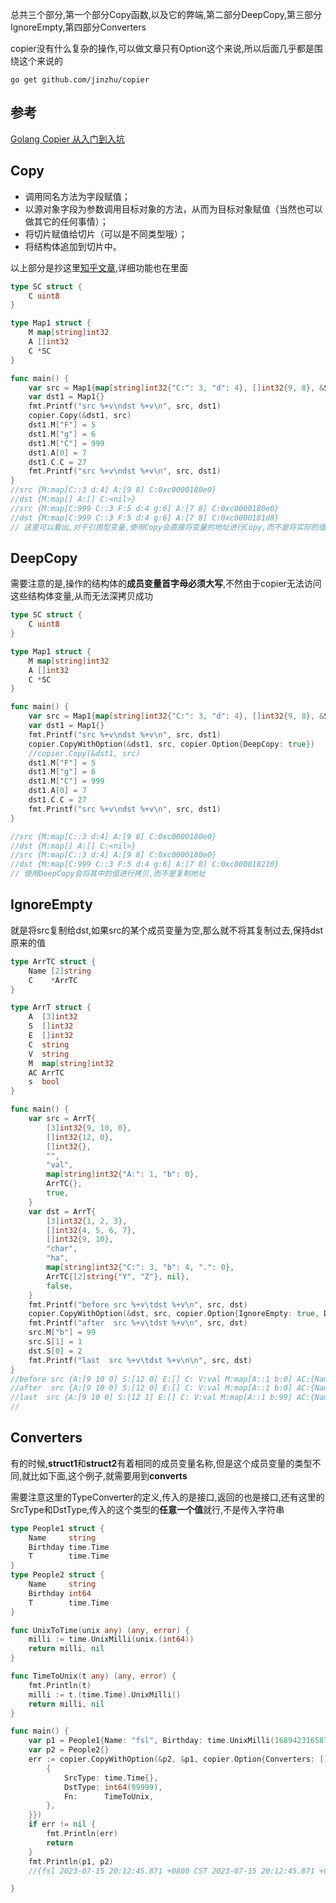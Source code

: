 总共三个部分,第一个部分Copy函数,以及它的弊端,第二部分DeepCopy,第三部分IgnoreEmpty,第四部分Converters

copier没有什么复杂的操作,可以做文章只有Option这个来说,所以后面几乎都是围绕这个来说的

```shell
go get github.com/jinzhu/copier
```

## 参考

[Golang Copier 从入门到入坑](https://learnku.com/articles/73338)

## Copy

- 调用同名方法为字段赋值；
- 以源对象字段为参数调用目标对象的方法，从而为目标对象赋值（当然也可以做其它的任何事情）；
- 将切片赋值给切片（可以是不同类型哦）；
- 将结构体追加到切片中。

以上部分是抄这里[知乎文章](https://zhuanlan.zhihu.com/p/113301827),详细功能也在里面

```go
type SC struct {
	C uint8
}

type Map1 struct {
	M map[string]int32
	A []int32
	C *SC
}

func main() {
	var src = Map1{map[string]int32{"C:": 3, "d": 4}, []int32{9, 8}, &SC{32}}
	var dst1 = Map1{}
	fmt.Printf("src %+v\ndst %+v\n", src, dst1)
	copier.Copy(&dst1, src)
	dst1.M["F"] = 5
	dst1.M["g"] = 6
	dst1.M["C"] = 999
	dst1.A[0] = 7
	dst1.C.C = 27
	fmt.Printf("src %+v\ndst %+v\n", src, dst1)
}
//src {M:map[C::3 d:4] A:[9 8] C:0xc0000180e0}
//dst {M:map[] A:[] C:<nil>}
//src {M:map[C:999 C::3 F:5 d:4 g:6] A:[7 8] C:0xc0000180e0}
//dst {M:map[C:999 C::3 F:5 d:4 g:6] A:[7 8] C:0xc0000181d8}
// 这里可以看出,对于引用型变量,使用Copy会直接将变量的地址进行Copy,而不是将实际的值,所以需要DeepCopy

```



## DeepCopy

需要注意的是,操作的结构体的**成员变量首字母必须大写**,不然由于copier无法访问这些结构体变量,从而无法深拷贝成功

```go
type SC struct {
	C uint8
}

type Map1 struct {
	M map[string]int32
	A []int32
	C *SC
}

func main() {
	var src = Map1{map[string]int32{"C:": 3, "d": 4}, []int32{9, 8}, &SC{32}}
	var dst1 = Map1{}
	fmt.Printf("src %+v\ndst %+v\n", src, dst1)
	copier.CopyWithOption(&dst1, src, copier.Option{DeepCopy: true})
	//copier.Copy(&dst1, src)
	dst1.M["F"] = 5
	dst1.M["g"] = 6
	dst1.M["C"] = 999
	dst1.A[0] = 7
	dst1.C.C = 27
	fmt.Printf("src %+v\ndst %+v\n", src, dst1)
}

//src {M:map[C::3 d:4] A:[9 8] C:0xc0000180e0}
//dst {M:map[] A:[] C:<nil>}
//src {M:map[C::3 d:4] A:[9 8] C:0xc0000180e0}
//dst {M:map[C:999 C::3 F:5 d:4 g:6] A:[7 8] C:0xc000018210}
// 使用DeepCopy会将其中的值进行拷贝,而不是复制地址
```

## IgnoreEmpty

就是将src复制给dst,如果src的某个成员变量为空,那么就不将其复制过去,保持dst原来的值

```go
type ArrTC struct {
	Name [2]string
	C    *ArrTC
}

type ArrT struct {
	A  [3]int32
	S  []int32
	E  []int32
	C  string
	V  string
	M  map[string]int32
	AC ArrTC
	s  bool
}

func main() {
	var src = ArrT{
		[3]int32{9, 10, 0},
		[]int32{12, 0},
		[]int32{},
		"",
		"val",
		map[string]int32{"A:": 1, "b": 0},
		ArrTC{},
		true,
	}
	var dst = ArrT{
		[3]int32{1, 2, 3},
		[]int32{4, 5, 6, 7},
		[]int32{9, 10},
		"char",
		"ha",
		map[string]int32{"C:": 3, "b": 4, ".": 0},
		ArrTC{[2]string{"Y", "Z"}, nil},
		false,
	}
	fmt.Printf("before src %+v\tdst %+v\n", src, dst)
	copier.CopyWithOption(&dst, src, copier.Option{IgnoreEmpty: true, DeepCopy: true})
	fmt.Printf("after  src %+v\tdst %+v\n", src, dst)
	src.M["b"] = 99
	src.S[1] = 1
	dst.S[0] = 2
	fmt.Printf("last  src %+v\tdst %+v\n\n", src, dst)
}
//before src {A:[9 10 0] S:[12 0] E:[] C: V:val M:map[A::1 b:0] AC:{Name:[ ] C:<nil>} s:true}     dst {A:[1 2 3] S:[4 5 6 7] E:[9 10] C:char V:ha M:map[.:0 C::3 b:4] AC:{Name:[Y Z] C:<nil>} s:false}
//after  src {A:[9 10 0] S:[12 0] E:[] C: V:val M:map[A::1 b:0] AC:{Name:[ ] C:<nil>} s:true}     dst {A:[9 10 0] S:[12 0 6 7] E:[9 10] C:char V:val M:map[.:0 A::1 C::3 b:0] AC:{Name:[Y Z] C:<nil>} s:true}
//last  src {A:[9 10 0] S:[12 1] E:[] C: V:val M:map[A::1 b:99] AC:{Name:[ ] C:<nil>} s:true}     dst {A:[9 10 0] S:[2 0 6 7] E:[9 10] C:char V:val M:map[.:0 A::1 C::3 b:0] AC:{Name:[Y Z] C:<nil>} s:true} 
// 
```



## Converters

有的时候,**struct1**和**struct2**有着相同的成员变量名称,但是这个成员变量的类型不同,就比如下面,这个例子,就需要用到**converts**

需要注意这里的TypeConverter的定义,传入的是接口,返回的也是接口,还有这里的SrcType和DstType,传入的这个类型的**任意一个值**就行,不是传入字符串

```go
type People1 struct {
	Name     string
	Birthday time.Time
	T        time.Time
}
type People2 struct {
	Name     string
	Birthday int64
	T        time.Time
}

func UnixToTime(unix any) (any, error) {
	milli := time.UnixMilli(unix.(int64))
	return milli, nil
}

func TimeToUnix(t any) (any, error) {
	fmt.Println(t)
	milli := t.(time.Time).UnixMilli()
	return milli, nil
}

func main() {
	var p1 = People1{Name: "fsl", Birthday: time.UnixMilli(1689423165871), T: time.UnixMilli(1689423165871)}
	var p2 = People2{}
	err := copier.CopyWithOption(&p2, &p1, copier.Option{Converters: []copier.TypeConverter{
		{
			SrcType: time.Time{},
			DstType: int64(99999),
			Fn:      TimeToUnix,
		},
	}})
	if err != nil {
		fmt.Println(err)
		return
	}
	fmt.Println(p1, p2)
	//{fsl 2023-07-15 20:12:45.871 +0800 CST 2023-07-15 20:12:45.871 +0800 CST} {fsl 1689423165871 2023-07-15 20:12:45.871 +0800 CST}

}
```

